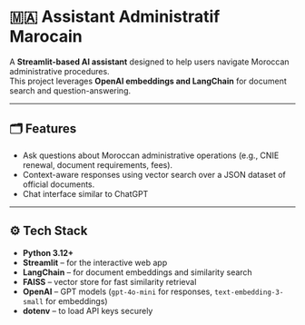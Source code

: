 # 🇲🇦 Assistant Administratif Marocain

A **Streamlit-based AI assistant** designed to help users navigate Moroccan administrative procedures.  
This project leverages **OpenAI embeddings and LangChain** for document search and question-answering.

---

## 🗂️ Features

- Ask questions about Moroccan administrative operations (e.g., CNIE renewal, document requirements, fees).  
- Context-aware responses using vector search over a JSON dataset of official documents.  
- Chat interface similar to ChatGPT

---

## ⚙️ Tech Stack

- **Python 3.12+**
- **Streamlit** – for the interactive web app
- **LangChain** – for document embeddings and similarity search
- **FAISS** – vector store for fast similarity retrieval
- **OpenAI** – GPT models (`gpt-4o-mini` for responses, `text-embedding-3-small` for embeddings)
- **dotenv** – to load API keys securely
